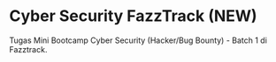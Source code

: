 # Cyber Security FazzTrack (NEW)
Tugas Mini Bootcamp Cyber Security (Hacker/Bug Bounty) - Batch 1 di Fazztrack.
